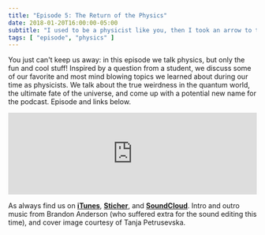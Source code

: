 ```yaml
---
title: "Episode 5: The Return of the Physics"
date: 2018-01-20T16:00:00-05:00
subtitle: "I used to be a physicist like you, then I took an arrow to the knee"
tags: [ "episode", "physics" ]
---
```


You just can't keep us away: in this episode we talk physics, but only the fun and cool stuff! Inspired by a question from a student, we discuss some of our favorite and most mind blowing topics we learned about during our time as physicists. We talk about the true weirdness in the quantum world, the ultimate fate of the universe, and come up with a potential new name for the podcast. Episode and links below.

<iframe width="100%" height="166" scrolling="no" frameborder="no" allow="autoplay" src="https://w.soundcloud.com/player/?url=https%3A//api.soundcloud.com/tracks/386579252&amp;color=%23ff5500&amp;auto_play=false&amp;hide_related=false&amp;show_comments=true&amp;show_user=true&amp;show_reposts=false&amp;show_teaser=true"></iframe>

<!--more-->

As always find us on [**iTunes**](https://itunes.apple.com/us/podcast/the-tangent-space-podcast/id1241787382), [**Sticher**](http://www.stitcher.com/s?fid=140357&refid=stpr), and [**SoundCloud**](https://soundcloud.com/tangentspace). Intro and outro music from Brandon Anderson (who suffered extra for the sound editing this time), and cover image courtesy of Tanja Petrusevska.
